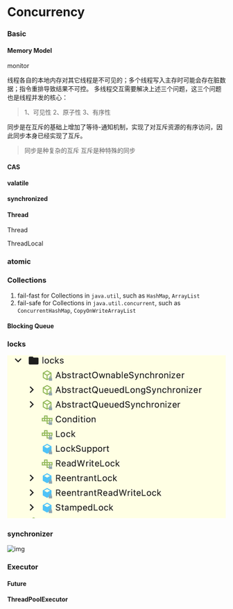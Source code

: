 # Concurrency


### Basic

#### Memory Model

monitor

线程各自的本地内存对其它线程是不可见的；多个线程写入主存时可能会存在脏数据；指令重排导致结果不可控。
多线程交互需要解决上述三个问题，这三个问题也是线程并发的核心：

> 1、可见性
> 2、原子性
> 3、有序性

同步是在互斥的基础上增加了等待-通知机制，实现了对互斥资源的有序访问，因此同步本身已经实现了互斥。

> 同步是种复杂的互斥
> 互斥是种特殊的同步



#### CAS

#### valatile

#### synchronized



#### Thread

Thread

ThreadLocal

### atomic



### Collections

1. fail-fast for Collections in `java.util`, such as `HashMap`, `ArrayList`
2. fail-safe for Collections in `java.util.concurrent`, such as `ConcurrentHashMap`, `CopyOnWriteArrayList`

#### Blocking Queue





### locks

![locks](../images/juc-locks.png)



### synchronizer

![img](https://upload-images.jianshu.io/upload_images/19073098-ad30778587f3b754.png?imageMogr2/auto-orient/strip|imageView2/2/w/1200)



### Executor

#### Future

#### ThreadPoolExecutor

